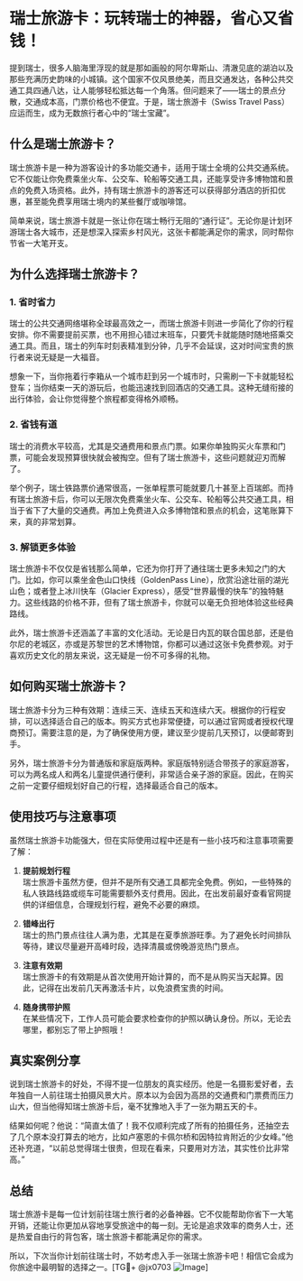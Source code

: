 # 瑞士旅游卡：玩转瑞士的神器，省心又省钱！

提到瑞士，很多人脑海里浮现的就是那如画般的阿尔卑斯山、清澈见底的湖泊以及那些充满历史韵味的小城镇。这个国家不仅风景绝美，而且交通发达，各种公共交通工具四通八达，让人能够轻松抵达每一个角落。但问题来了——瑞士的景点分散，交通成本高，门票价格也不便宜。于是，瑞士旅游卡（Swiss Travel Pass）应运而生，成为无数旅行者心中的“瑞士宝藏”。

## 什么是瑞士旅游卡？

瑞士旅游卡是一种为游客设计的多功能交通卡，适用于瑞士全境的公共交通系统。它不仅能让你免费乘坐火车、公交车、轮船等交通工具，还能享受许多博物馆和景点的免费入场资格。此外，持有瑞士旅游卡的游客还可以获得部分酒店的折扣优惠，甚至能免费享用瑞士境内的某些餐厅或咖啡馆。

简单来说，瑞士旅游卡就是一张让你在瑞士畅行无阻的“通行证”。无论你是计划环游瑞士各大城市，还是想深入探索乡村风光，这张卡都能满足你的需求，同时帮你节省一大笔开支。

## 为什么选择瑞士旅游卡？

### 1. **省时省力**
瑞士的公共交通网络堪称全球最高效之一，而瑞士旅游卡则进一步简化了你的行程安排。你不需要提前买票，也不用担心错过末班车，只要凭卡就能随时随地搭乘交通工具。而且，瑞士的列车时刻表精准到分钟，几乎不会延误，这对时间宝贵的旅行者来说无疑是一大福音。

想象一下，当你拖着行李箱从一个城市赶到另一个城市时，只需刷一下卡就能轻松登车；当你结束一天的游玩后，也能迅速找到回酒店的交通工具。这种无缝衔接的出行体验，会让你觉得整个旅程都变得格外顺畅。

### 2. **省钱有道**
瑞士的消费水平较高，尤其是交通费用和景点门票。如果你单独购买火车票和门票，可能会发现预算很快就会被掏空。但有了瑞士旅游卡，这些问题就迎刃而解了。

举个例子，瑞士铁路票价通常很高，一张单程票可能就要几十甚至上百瑞郎。而持有瑞士旅游卡后，你可以无限次免费乘坐火车、公交车、轮船等公共交通工具，相当于省下了大量的交通费。再加上免费进入众多博物馆和景点的机会，这笔账算下来，真的非常划算。

### 3. **解锁更多体验**
瑞士旅游卡不仅仅是省钱那么简单，它还为你打开了通往瑞士更多未知之门的大门。比如，你可以乘坐金色山口快线（GoldenPass Line），欣赏沿途壮丽的湖光山色；或者登上冰川快车（Glacier Express），感受“世界最慢的快车”的独特魅力。这些线路的价格不菲，但有了瑞士旅游卡，你就可以毫无负担地体验这些经典路线。

此外，瑞士旅游卡还涵盖了丰富的文化活动。无论是日内瓦的联合国总部，还是伯尔尼的老城区，亦或是苏黎世的艺术博物馆，你都可以通过这张卡免费参观。对于喜欢历史文化的朋友来说，这无疑是一份不可多得的礼物。

## 如何购买瑞士旅游卡？

瑞士旅游卡分为三种有效期：连续三天、连续五天和连续六天。根据你的行程安排，可以选择适合自己的版本。购买方式也非常便捷，可以通过官网或者授权代理商预订。需要注意的是，为了确保使用方便，建议至少提前几天预订，以便邮寄到手。

另外，瑞士旅游卡分为普通版和家庭版两种。家庭版特别适合带孩子的家庭游客，可以为两名成人和两名儿童提供通行便利，非常适合亲子游的家庭。因此，在购买之前一定要仔细规划好自己的行程，选择最适合自己的版本。

## 使用技巧与注意事项

虽然瑞士旅游卡功能强大，但在实际使用过程中还是有一些小技巧和注意事项需要了解：

1. **提前规划行程**  
   瑞士旅游卡虽然方便，但并不是所有交通工具都完全免费。例如，一些特殊的私人铁路线路或缆车可能需要额外支付费用。因此，在出发前最好查看官网提供的详细信息，合理规划行程，避免不必要的麻烦。

2. **错峰出行**  
   瑞士的热门景点往往人满为患，尤其是在夏季旅游旺季。为了避免长时间排队等待，建议尽量避开高峰时段，选择清晨或傍晚游览热门景点。

3. **注意有效期**  
   瑞士旅游卡的有效期是从首次使用开始计算的，而不是从购买当天起算。因此，记得在出发前几天再激活卡片，以免浪费宝贵的时间。

4. **随身携带护照**  
   在某些情况下，工作人员可能会要求检查你的护照以确认身份。所以，无论去哪里，都别忘了带上护照哦！

## 真实案例分享

说到瑞士旅游卡的好处，不得不提一位朋友的真实经历。他是一名摄影爱好者，去年独自一人前往瑞士拍摄风景大片。原本以为会因为高昂的交通费和门票费而压力山大，但当他得知瑞士旅游卡后，毫不犹豫地入手了一张为期五天的卡。

结果如何呢？他说：“简直太值了！我不仅顺利完成了所有的拍摄任务，还抽空去了几个原本没打算去的地方，比如卢塞恩的卡佩尔桥和因特拉肯附近的少女峰。”他还补充道，“以前总觉得瑞士很贵，但现在看来，只要用对方法，其实性价比非常高。”

## 总结

瑞士旅游卡是每一位计划前往瑞士旅行者的必备神器。它不仅能帮助你省下一大笔开销，还能让你更加从容地享受旅途中的每一刻。无论是追求效率的商务人士，还是热爱自由行的背包客，瑞士旅游卡都能满足你的需求。

所以，下次当你计划前往瑞士时，不妨考虑入手一张瑞士旅游卡吧！相信它会成为你旅途中最明智的选择之一。[TG💪+ @jx0703 ![Image](https://github.com/user-attachments/assets/dbca1d08-cadb-493c-b0ec-ad6f7a83f270)]